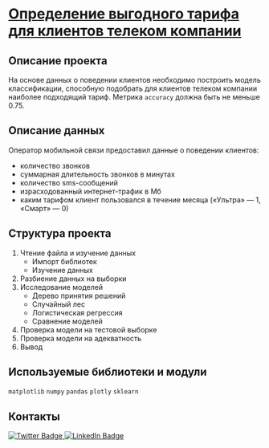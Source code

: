 # [Определение выгодного тарифа для клиентов телеком компании](https://github.com/DazzleBlind/Portfolio_Practicum/blob/main/ML_Introduction/ML_Introduction.ipynb)

## Описание проекта

На основе данных о поведении клиентов необходимо построить модель классификации, способную подобрать для клиентов телеком компании наиболее подходящий тариф. Метрика `accuracy` должна быть не меньше 0.75.

## Описание данных

Оператор мобильной связи предоставил данные о поведении клиентов: 
- количество звонков
- суммарная длительность звонков в минутах
- количество sms-сообщений
- израсходованный интернет-трафик в Мб
- каким тарифом клиент пользовался в течение месяца («Ультра» — 1, «Смарт» — 0)

## Структура проекта
1. Чтение файла и изучение данных
	- Импорт библиотек
	- Изучение данных
2. Разбиение данных на выборки
3. Исследование моделей
	- Дерево принятия решений
	- Случайный лес
	- Логистическая регрессия
	- Сравнение моделей
4. Проверка модели на тестовой выборке
5. Проверка модели на адекватность
6. Вывод


## Используемые библиотеки и модули
`matplotlib` `numpy` `pandas` `plotly` `sklearn`

## Контакты

<div id="badges" >
  <a href="https://t.me/Dazzle_dazzle_dazzle">
    <img src="https://img.shields.io/badge/Telegram-deepskyblue?style=for-the-badge&logo=telegram&logoColor=white" alt="Twitter Badge"/>
  </a>
  <a href="https://www.linkedin.com/in/konstantin-sinkevich-39b982265/">
    <img src="https://img.shields.io/badge/LinkedIn-blue?style=for-the-badge&logo=linkedin&logoColor=white" alt="LinkedIn Badge"/>
  </a>
</div>
